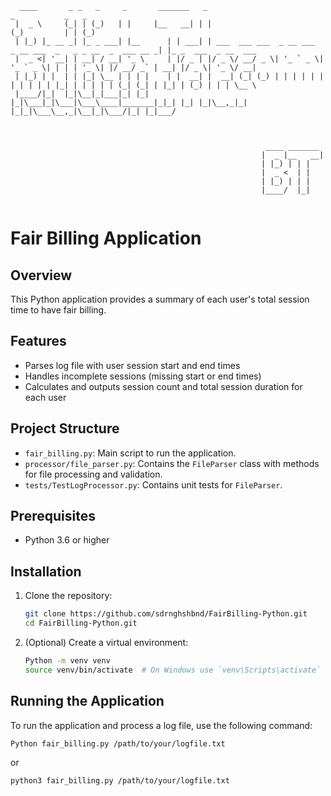 ```
  ____       _ _   _     _       _______   _                                                _           _   _                 
 |  _ \     (_| | (_)   | |     |__   __| | |                                              (_)         | | (_)                
 | |_) |_ __ _| |_ _ ___| |__      | | ___| | ___  ___ ___  _ __ ___  _ __ ___  _   _ _ __  _  ___ __ _| |_ _  ___  _ __  ___ 
 |  _ <| '__| | __| / __| '_ \     | |/ _ | |/ _ \/ __/ _ \| '_ ` _ \| '_ ` _ \| | | | '_ \| |/ __/ _` | __| |/ _ \| '_ \/ __|
 | |_) | |  | | |_| \__ | | | |    | |  __| |  __| (_| (_) | | | | | | | | | | | |_| | | | | | (_| (_| | |_| | (_) | | | \__ \
 |____/|_|  |_|\__|_|___|_| |_|    |_|\___|_|\___|\___\____|_______|_|_| |_| |_|\__,_|_| |_|_|\___\__,_|\__|_|\___/|_| |_|___/ 



                                                         ____ _______ 
                                                        |  _ |__   __|
                                                        | |_) | | |   
                                                        |  _ <  | |   
                                                        | |_) | | |   
                                                        |____/  |_| 


```

# Fair Billing Application

## Overview
This Python application provides a summary of each user's total session time to have fair billing.

## Features
- Parses log file with user session start and end times
- Handles incomplete sessions (missing start or end times)
- Calculates and outputs session count and total session duration for each user

## Project Structure

- `fair_billing.py`: Main script to run the application.
- `processor/file_parser.py`: Contains the `FileParser` class with methods for file processing and validation.
- `tests/TestLogProcessor.py`: Contains unit tests for `FileParser`.

## Prerequisites

- Python 3.6 or higher

## Installation

1. Clone the repository:

    ```bash
    git clone https://github.com/sdrnghshbnd/FairBilling-Python.git
    cd FairBilling-Python.git
    ```

2. (Optional) Create a virtual environment:

    ```bash
    Python -m venv venv
    source venv/bin/activate  # On Windows use `venv\Scripts\activate`
    ```

## Running the Application

To run the application and process a log file, use the following command:

```bash
Python fair_billing.py /path/to/your/logfile.txt
```
or

```bash
python3 fair_billing.py /path/to/your/logfile.txt
```